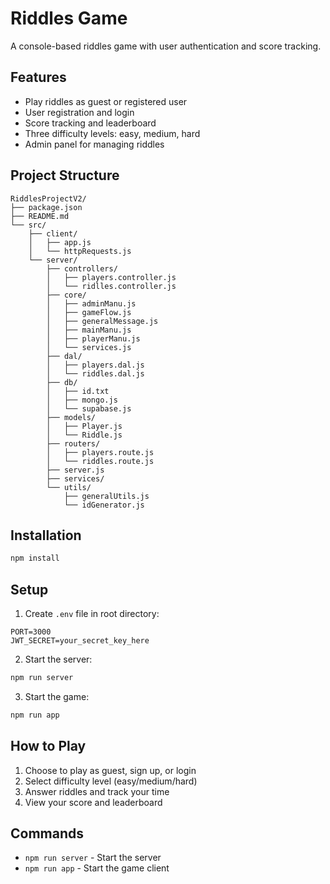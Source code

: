 # Riddles Game

A console-based riddles game with user authentication and score tracking.

## Features

- Play riddles as guest or registered user
- User registration and login
- Score tracking and leaderboard
- Three difficulty levels: easy, medium, hard
- Admin panel for managing riddles

## Project Structure

```
RiddlesProjectV2/
├── package.json
├── README.md
└── src/
    ├── client/
    │   ├── app.js
    │   └── httpRequests.js
    └── server/
        ├── controllers/
        │   ├── players.controller.js
        │   └── ridlles.controller.js
        ├── core/
        │   ├── adminManu.js
        │   ├── gameFlow.js
        │   ├── generalMessage.js
        │   ├── mainManu.js
        │   ├── playerManu.js
        │   └── services.js
        ├── dal/
        │   ├── players.dal.js
        │   └── riddles.dal.js
        ├── db/
        │   ├── id.txt
        │   ├── mongo.js
        │   └── supabase.js
        ├── models/
        │   ├── Player.js
        │   └── Riddle.js
        ├── routers/
        │   ├── players.route.js
        │   └── riddles.route.js
        ├── server.js
        ├── services/
        └── utils/
            ├── generalUtils.js
            └── idGenerator.js
```

## Installation

```bash
npm install
```

## Setup

1. Create `.env` file in root directory:
```
PORT=3000
JWT_SECRET=your_secret_key_here
```

2. Start the server:
```bash
npm run server
```

3. Start the game:
```bash
npm run app
```

## How to Play

1. Choose to play as guest, sign up, or login
2. Select difficulty level (easy/medium/hard)
3. Answer riddles and track your time
4. View your score and leaderboard

## Commands

- `npm run server` - Start the server
- `npm run app` - Start the game client
